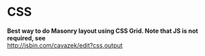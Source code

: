 # CSS

**Best way to do Masonry layout using CSS Grid. Note that JS is not required, see**  
http://jsbin.com/cavazek/edit?css,output
